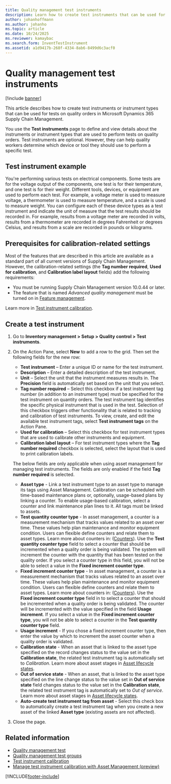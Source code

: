 ```yaml
---
title: Quality management test instruments
description: Learn how to create test instruments that can be used for tests on quality orders in Microsoft Dynamics 365 Supply Chain Management.
author: johanhoffmann
ms.author: johanho
ms.topic: article
ms.date: 10/24/2025
ms.reviewer: kamaybac
ms.search.form: InventTestInstrument
ms.assetid: a1d9417b-268f-4334-8ab6-8499d6c3acf0
---
```


# Quality management test instruments

[!include [banner](../includes/banner.md)]

This article describes how to create test instruments or instrument types that can be used for tests on quality orders in Microsoft Dynamics 365 Supply Chain Management.

You use the **Test instruments** page to define and view details about the instruments or instrument types that are used to perform tests on quality orders. Test instruments are optional. However, they can help quality workers determine which device or tool they should use to perform a specific test.

## Test instrument example

You're performing various tests on electrical components. Some tests are for the voltage output of the components, one test is for their temperature, and one test is for their weight. Different tools, devices, or equipment are used to perform each test. For example, a voltage meter is used to measure voltage, a thermometer is used to measure temperature, and a scale is used to measure weight. You can configure each of these device types as a test instrument and indicate the unit of measure that the test results should be recorded in. For example, results from a voltage meter are recorded in volts, results from a thermometer are recorded in degrees Fahrenheit or degrees Celsius, and results from a scale are recorded in pounds or kilograms.

## Prerequisites for calibration-related settings

Most of the features that are described in this article are available as a standard part of all current versions of Supply Chain Management. However, the calibration-related settings (the **Tag number required**, **Used for calibration**, and **Calibration label layout** fields) add the following requirements:

- You must be running Supply Chain Management version 10.0.44 or later.
- The feature that is named *Advanced quality management* must be turned on in [Feature management](../../fin-ops-core/fin-ops/get-started/feature-management/feature-management-overview.md).

Learn more in [Test instrument calibration](quality-instrument-calibration.md).

## Create a test instrument

1. Go to **Inventory management \> Setup \> Quality control \> Test instruments**.
1. On the Action Pane, select **New** to add a row to the grid. Then set the following fields for the new row:

    - **Test instrument** – Enter a unique ID or name for the test instrument.
    - **Description** – Enter a detailed description of the test instrument.
    - **Unit** – Select the unit that the instrument measures results in. The **Precision** field is automatically set based on the unit that you select.
    - **Tag number required** – Select this checkbox if a test instrument tag number (in addition to an instrument type) must be specified for the test instrument on quantity orders. The test instrument tag identifies the specific physical instrument that is used in the test. Selection of this checkbox triggers other functionality that is related to tracking and calibration of test instruments. To view, create, and edit the available test instrument tags, select **Test instrument tags** on the Action Pane.
    - **Used for calibration** – Select this checkbox for test instrument types that are used to calibrate other instruments and equipment.
    - **Calibration label layout** – For test instrument types where the **Tag number required** checkbox is selected, select the layout that is used to print calibration labels.

    The below fields are only applicable when using asset management for managing test instruments. The fields are only enabled if the field **Tag number required** is selected.

    - **Asset type** - Link a test instrument type to an asset type to manage its tags using Asset Management. Calibration can be scheduled with time-based maintenance plans or, optionally, usage-based plans by linking a counter. To enable usage-based calibration, select a counter and link maintenance plan lines to it. All tags must be linked to assets.
    - **Test quantity counter type** - In asset management, a counter is a measurement mechanism that tracks values related to an asset over time. These values help plan maintenance and monitor equipment condition. Users can flexible define counters and relate them to asset types. Learn more about counters in:  ([Counters](../asset-management/setup-for-objects/counters.md)). Use the **Test quantity counter type** field to select a counter that should be incremented when a quality order is being validated. The system will increment the counter with the quantity that has been tested on the quality order. If you select a counter type in this field, you will not be able to select a value in the **Fixed increment counter type**. 
    - **Fixed increment counter type** - In asset management, a counter is a measurement mechanism that tracks values related to an asset over time. These values help plan maintenance and monitor equipment condition. Users can flexible define counters and relate them to asset types. Learn more about counters in:  ([Counters](../asset-management/setup-for-objects/counters.md)). Use the **Fixed increment counter type** field in to select a counter that should be incremented when a quality order is being validated. The counter will be incremented with the value specified in the field **Usage increment**. If you select a value in the **Fixed increment counter type**, you will not be able to select a counter in the **Test quantity counter type** field.
    - **Usage increment** - If you chose a fixed increment counter type, then enter the value by which to increment the asset counter when a quality order is validated.
    - **Calibration state** - When an asset that is linked to the asset type specified on the record changes status to the value set in the **Calibration state**, the related test instrument tag is automatically set to *Calibration*. Learn more about asset stages in [Asset lifecycle states](../asset-management/setup-for-objects/object-stages.md).
    - **Out of service state** - When an asset, that is linked to the asset type specified on the line change status to the value set in **Out of service state** field changes status to the value set in the **Calibration state**, the related test instrument tag is automatically set to *Out of service*. Learn more about asset stages in [Asset lifecycle states](../asset-management/setup-for-objects/object-stages.md).
    - **Auto-create test instrument tag from asset** - Select this check box to automatically create a test instrument tag when you create a new asset of the linked **Asset type** (existing assets are not affected).

1. Close the page.

## Related information

- [Quality management test](quality-tests.md)
- [Quality management test groups](quality-test-groups.md)
- [Test instrument calibration](quality-instrument-calibration.md)
- [Manage test instrument calibration with Asset Management (preview)](../asset-management/preventive-and-reactive-maintenance/asset-management-test-instrument-calibration.md)

[!INCLUDE[footer-include](../../includes/footer-banner.md)]
